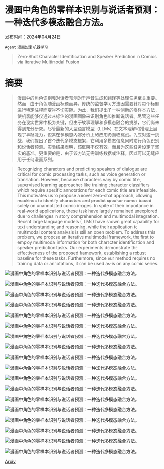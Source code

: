 # 漫画中角色的零样本识别与说话者预测：一种迭代多模态融合方法。

发布时间：2024年04月24日

`Agent` `漫画处理` `机器学习`

> Zero-Shot Character Identification and Speaker Prediction in Comics via Iterative Multimodal Fusion

# 摘要

> 漫画中的角色识别和对话者预测对于声音生成和翻译等处理任务至关重要。然而，由于角色随漫画标题而异，传统的监督学习方法因需要针对每个标题进行特定注释而变得不切实际。为此，我们提出了一种创新的零样本方法，使机器能够仅通过未标注的漫画图像来识别角色和推断说话者。尽管这些任务在现实世界中极为关键，但由于故事理解和多模态融合的挑战，它们尚未得到充分研究。尽管最新的大型语言模型（LLMs）在文本理解和推理上展现了卓越能力，但其在多模态内容分析上的应用仍面临挑战。为应对这一挑战，我们提出了首个迭代多模态框架，它利用多模态信息同时进行角色识别和说话者预测。实验结果表明，该框架不仅有效，而且为这些任务设定了坚实的基准。更重要的是，由于该方法无需训练数据或注释，因此可以无缝应用于任何漫画系列。

> Recognizing characters and predicting speakers of dialogue are critical for comic processing tasks, such as voice generation or translation. However, because characters vary by comic title, supervised learning approaches like training character classifiers which require specific annotations for each comic title are infeasible. This motivates us to propose a novel zero-shot approach, allowing machines to identify characters and predict speaker names based solely on unannotated comic images. In spite of their importance in real-world applications, these task have largely remained unexplored due to challenges in story comprehension and multimodal integration. Recent large language models (LLMs) have shown great capability for text understanding and reasoning, while their application to multimodal content analysis is still an open problem. To address this problem, we propose an iterative multimodal framework, the first to employ multimodal information for both character identification and speaker prediction tasks. Our experiments demonstrate the effectiveness of the proposed framework, establishing a robust baseline for these tasks. Furthermore, since our method requires no training data or annotations, it can be used as-is on any comic series.

![漫画中角色的零样本识别与说话者预测：一种迭代多模态融合方法。](../../../paper_images/2404.13993/x1.png)

![漫画中角色的零样本识别与说话者预测：一种迭代多模态融合方法。](../../../paper_images/2404.13993/x2.png)

![漫画中角色的零样本识别与说话者预测：一种迭代多模态融合方法。](../../../paper_images/2404.13993/x3.png)

![漫画中角色的零样本识别与说话者预测：一种迭代多模态融合方法。](../../../paper_images/2404.13993/x4.png)

![漫画中角色的零样本识别与说话者预测：一种迭代多模态融合方法。](../../../paper_images/2404.13993/x5.png)

![漫画中角色的零样本识别与说话者预测：一种迭代多模态融合方法。](../../../paper_images/2404.13993/x6.png)

![漫画中角色的零样本识别与说话者预测：一种迭代多模态融合方法。](../../../paper_images/2404.13993/x7.png)

![漫画中角色的零样本识别与说话者预测：一种迭代多模态融合方法。](../../../paper_images/2404.13993/x8.png)

![漫画中角色的零样本识别与说话者预测：一种迭代多模态融合方法。](../../../paper_images/2404.13993/x9.png)

![漫画中角色的零样本识别与说话者预测：一种迭代多模态融合方法。](../../../paper_images/2404.13993/x10.png)

![漫画中角色的零样本识别与说话者预测：一种迭代多模态融合方法。](../../../paper_images/2404.13993/x11.png)

![漫画中角色的零样本识别与说话者预测：一种迭代多模态融合方法。](../../../paper_images/2404.13993/x12.png)

![漫画中角色的零样本识别与说话者预测：一种迭代多模态融合方法。](../../../paper_images/2404.13993/x13.png)

![漫画中角色的零样本识别与说话者预测：一种迭代多模态融合方法。](../../../paper_images/2404.13993/x14.png)

![漫画中角色的零样本识别与说话者预测：一种迭代多模态融合方法。](../../../paper_images/2404.13993/x15.png)

![漫画中角色的零样本识别与说话者预测：一种迭代多模态融合方法。](../../../paper_images/2404.13993/zeroshot_1.jpg)

![漫画中角色的零样本识别与说话者预测：一种迭代多模态融合方法。](../../../paper_images/2404.13993/zeroshot_2.jpg)

![漫画中角色的零样本识别与说话者预测：一种迭代多模态融合方法。](../../../paper_images/2404.13993/zeroshot_3.jpg)

[Arxiv](https://arxiv.org/abs/2404.13993)